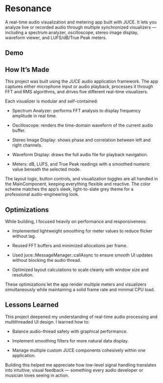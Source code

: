 # Resonance 

A real-time audio visualization and metering app built with JUCE. It lets you analyze live or recorded audio through multiple synchronized visualizers — including a spectrum analyzer, oscilloscope, stereo image display, waveform viewer, and LUFS/dB/True Peak meters.

## Demo 

## How It’s Made

This project was built using the JUCE audio application framework. The app captures either microphone input or audio playback, processes it through FFT and RMS algorithms, and drives five different real-time visualizers.

Each visualizer is modular and self-contained:

  - Spectrum Analyzer: performs FFT analysis to display frequency amplitude in real time.

  - Oscilloscope: renders the time-domain waveform of the current audio buffer.

  - Stereo Image Display: shows phase and correlation between left and right channels.

  - Waveform Display: draws the full audio file for playback navigation.

  - Meters: dB, LUFS, and True Peak readings with a smoothed numeric value beneath the selected mode.

The layout logic, button controls, and visualization toggles are all handled in the MainComponent, keeping everything flexible and reactive. The color scheme matches the app’s sleek, light-to-slate grey theme for a professional audio-engineering look.

## Optimizations 

While building, I focused heavily on performance and responsiveness:

  - Implemented lightweight smoothing for meter values to reduce flicker without lag.

  - Reused FFT buffers and minimized allocations per frame.

  - Used juce::MessageManager::callAsync to ensure smooth UI updates without blocking the audio thread.

  - Optimized layout calculations to scale cleanly with window size and resolution.

These optimizations let the app render multiple meters and visualizers simultaneously while maintaining a solid frame rate and minimal CPU load.

## Lessons Learned

This project deepened my understanding of real-time audio processing and multithreaded UI design.
I learned how to:

  - Balance audio-thread safety with graphical performance.

  - Implement smoothing filters for more natural data display.

  - Manage multiple custom JUCE components cohesively within one application.

Building this helped me appreciate how low-level signal handling translates into intuitive, visual feedback — something every audio developer or musician loves seeing in action.
